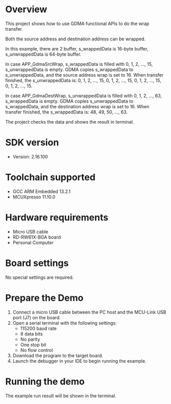 Overview
========
This project shows how to use GDMA functional APIs to do the wrap transfer.

Both the source address and destination address can be wrapped.

In this example, there are 2 buffer, s_wrappedData is 16-byte buffer,
s_unwrappedData is 64-byte buffer.

In case APP_GdmaSrcWrap, s_wrappedData is filled with 0, 1, 2, ..., 15,
s_unwrappedData is empty. GDMA copies s_wrappedData to s_unwrappedData, and the
source address wrap is set to 16. When transfer finished, the s_unwrappedData is:
0, 1, 2, ..., 15, 0, 1, 2, ..., 15, 0, 1, 2, ..., 15, 0, 1, 2, ..., 15.

In case APP_GdmaDestWrap, s_unwrappedData is filled with 0, 1, 2, ..., 63,
s_wrappedData is empty. GDMA copies s_unwrappedData to s_wrappedData, and the
destination address wrap is set to 16. When transfer finished, the s_wrappedData is:
48, 49, 50, ..., 63.

The project checks the data and shows the result in terminal.

SDK version
===========
- Version: 2.16.100

Toolchain supported
===================
- GCC ARM Embedded  13.2.1
- MCUXpresso  11.10.0

Hardware requirements
=====================
- Micro USB cable
- RD-RW61X-BGA board
- Personal Computer

Board settings
==============
No special settings are required.

Prepare the Demo
================
1.  Connect a micro USB cable between the PC host and the MCU-Link USB port (J7) on the board.
2.  Open a serial terminal with the following settings:
    - 115200 baud rate
    - 8 data bits
    - No parity
    - One stop bit
    - No flow control
3.  Download the program to the target board.
4.  Launch the debugger in your IDE to begin running the example.

Running the demo
================
The example run result will be shown in the terminal.
